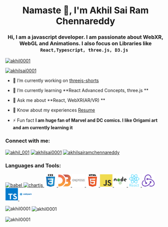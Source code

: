 <h1 align="center">Namaste 👋, I'm Akhil Sai Ram Chennareddy</h1>
<h3 align="center">Hi, I am a javascript developer. I am passionate about WebXR, WebGL and Animations. I also focus on Libraries like <code>React,Typescript, three.js, D3.js </code></h3>

<p align="left"> <a href="https://github.com/ryo-ma/github-profile-trophy"><img src="https://github-profile-trophy.vercel.app/?username=akhil0001" alt="akhil0001" /></a> </p>

<p align="left"> <a href="https://twitter.com/akhilsai0001" target="blank"><img src="https://img.shields.io/twitter/follow/akhilsai0001?logo=twitter&style=for-the-badge" alt="akhilsai0001" /></a> </p>

- 🔭 I’m currently working on [threejs-shorts](https://github.com/akhil0001/threejs-shorts)

- 🌱 I’m currently learning **React Advanced Concepts, three.js **

- 💬 Ask me about **React, WebXR(AR/VR) **

- 📄 Know about my experiences [Resume](https://docs.google.com/document/d/1-zK56ryc_BXbnO1i181FsphUfNRHyAMCLm9CtMA1YeA/edit?usp=sharing)


- ⚡ Fun fact **I am huge fan of Marvel and DC comics. I like Origami art and am currently learning it**

<h3 align="left">Connect with me:</h3>
<p align="left">
<a href="https://codepen.io/akhil_001" target="_blank"><img align="center" src="https://cdn.jsdelivr.net/npm/simple-icons@3.0.1/icons/codepen.svg" alt="akhil_001" height="30" width="40" /></a>
<a href="https://twitter.com/Akhilsai0001" target="_blank"><img align="center" src="https://cdn.jsdelivr.net/npm/simple-icons@3.0.1/icons/twitter.svg" alt="akhilsai0001" height="30" width="40" /></a>
<a href="https://www.linkedin.com/in/akhil-sai-ram-chennareddy" target="_blank"><img align="center" src="https://cdn.jsdelivr.net/npm/simple-icons@3.0.1/icons/linkedin.svg" alt="akhilsairamchennareddy" height="30" width="40" /></a>
</p>

<h3 align="left">Languages and Tools:</h3>
<p align="left"> <a href="https://babeljs.io/" target="_blank"> <img src="https://www.vectorlogo.zone/logos/babeljs/babeljs-icon.svg" alt="babel" width="40" height="40"/> </a> <a href="https://www.chartjs.org" target="_blank"> <img src="https://www.chartjs.org/media/logo-title.svg" alt="chartjs" width="40" height="40"/> </a> <a href="https://www.w3schools.com/css/" target="_blank"> <img src="https://raw.githubusercontent.com/devicons/devicon/master/icons/css3/css3-original-wordmark.svg" alt="css3" width="40" height="40"/> </a> <a href="https://d3js.org/" target="_blank"> <img src="https://raw.githubusercontent.com/devicons/devicon/master/icons/d3js/d3js-original.svg" alt="d3js" width="40" height="40"/> </a> <a href="https://expressjs.com" target="_blank"> <img src="https://raw.githubusercontent.com/devicons/devicon/master/icons/express/express-original-wordmark.svg" alt="express" width="40" height="40"/> </a> <a href="https://www.w3.org/html/" target="_blank"> <img src="https://raw.githubusercontent.com/devicons/devicon/master/icons/html5/html5-original-wordmark.svg" alt="html5" width="40" height="40"/> </a> <a href="https://developer.mozilla.org/en-US/docs/Web/JavaScript" target="_blank"> <img src="https://raw.githubusercontent.com/devicons/devicon/master/icons/javascript/javascript-original.svg" alt="javascript" width="40" height="40"/> </a> <a href="https://nodejs.org" target="_blank"> <img src="https://raw.githubusercontent.com/devicons/devicon/master/icons/nodejs/nodejs-original-wordmark.svg" alt="nodejs" width="40" height="40"/> </a> <a href="https://reactjs.org/" target="_blank"> <img src="https://raw.githubusercontent.com/devicons/devicon/master/icons/react/react-original-wordmark.svg" alt="react" width="40" height="40"/> </a> <a href="https://redux.js.org" target="_blank"> <img src="https://raw.githubusercontent.com/devicons/devicon/master/icons/redux/redux-original.svg" alt="redux" width="40" height="40"/> </a> <a href="https://www.typescriptlang.org/" target="_blank"> <img src="https://raw.githubusercontent.com/devicons/devicon/master/icons/typescript/typescript-original.svg" alt="typescript" width="40" height="40"/> </a> <a href="https://webpack.js.org" target="_blank"> <img src="https://raw.githubusercontent.com/devicons/devicon/d00d0969292a6569d45b06d3f350f463a0107b0d/icons/webpack/webpack-original-wordmark.svg" alt="webpack" width="40" height="40"/> </a> </p>

<p><img align="left" src="https://github-readme-stats.vercel.app/api/top-langs?username=akhil0001&show_icons=true&locale=en&layout=compact" alt="akhil0001" /></p>

<p>&nbsp;<img align="center" src="https://github-readme-stats.vercel.app/api?username=akhil0001&show_icons=true&locale=en" alt="akhil0001" /></p>

<p><img align="center" src="https://github-readme-streak-stats.herokuapp.com/?user=akhil0001&" alt="akhil0001" /></p>
